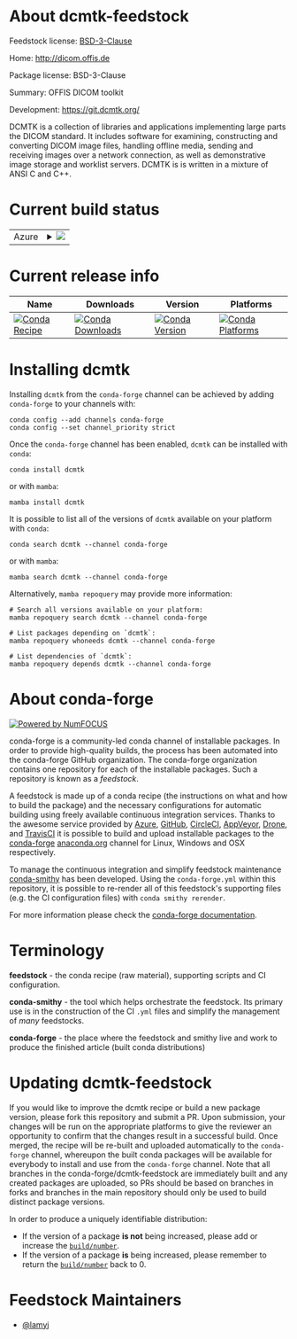 About dcmtk-feedstock
=====================

Feedstock license: [BSD-3-Clause](https://github.com/conda-forge/dcmtk-feedstock/blob/main/LICENSE.txt)

Home: http://dicom.offis.de

Package license: BSD-3-Clause

Summary: OFFIS DICOM toolkit

Development: https://git.dcmtk.org/

DCMTK is a collection of libraries and applications implementing large
parts the DICOM standard. It includes software for examining, constructing
and converting DICOM image files, handling offline media, sending and
receiving images over a network connection, as well as demonstrative image
storage and worklist servers. DCMTK is is written in a mixture of ANSI C
and C++.


Current build status
====================


<table>
    
  <tr>
    <td>Azure</td>
    <td>
      <details>
        <summary>
          <a href="https://dev.azure.com/conda-forge/feedstock-builds/_build/latest?definitionId=17971&branchName=main">
            <img src="https://dev.azure.com/conda-forge/feedstock-builds/_apis/build/status/dcmtk-feedstock?branchName=main">
          </a>
        </summary>
        <table>
          <thead><tr><th>Variant</th><th>Status</th></tr></thead>
          <tbody><tr>
              <td>linux_64</td>
              <td>
                <a href="https://dev.azure.com/conda-forge/feedstock-builds/_build/latest?definitionId=17971&branchName=main">
                  <img src="https://dev.azure.com/conda-forge/feedstock-builds/_apis/build/status/dcmtk-feedstock?branchName=main&jobName=linux&configuration=linux%20linux_64_" alt="variant">
                </a>
              </td>
            </tr><tr>
              <td>linux_aarch64</td>
              <td>
                <a href="https://dev.azure.com/conda-forge/feedstock-builds/_build/latest?definitionId=17971&branchName=main">
                  <img src="https://dev.azure.com/conda-forge/feedstock-builds/_apis/build/status/dcmtk-feedstock?branchName=main&jobName=linux&configuration=linux%20linux_aarch64_" alt="variant">
                </a>
              </td>
            </tr><tr>
              <td>linux_ppc64le</td>
              <td>
                <a href="https://dev.azure.com/conda-forge/feedstock-builds/_build/latest?definitionId=17971&branchName=main">
                  <img src="https://dev.azure.com/conda-forge/feedstock-builds/_apis/build/status/dcmtk-feedstock?branchName=main&jobName=linux&configuration=linux%20linux_ppc64le_" alt="variant">
                </a>
              </td>
            </tr><tr>
              <td>osx_64</td>
              <td>
                <a href="https://dev.azure.com/conda-forge/feedstock-builds/_build/latest?definitionId=17971&branchName=main">
                  <img src="https://dev.azure.com/conda-forge/feedstock-builds/_apis/build/status/dcmtk-feedstock?branchName=main&jobName=osx&configuration=osx%20osx_64_" alt="variant">
                </a>
              </td>
            </tr><tr>
              <td>osx_arm64</td>
              <td>
                <a href="https://dev.azure.com/conda-forge/feedstock-builds/_build/latest?definitionId=17971&branchName=main">
                  <img src="https://dev.azure.com/conda-forge/feedstock-builds/_apis/build/status/dcmtk-feedstock?branchName=main&jobName=osx&configuration=osx%20osx_arm64_" alt="variant">
                </a>
              </td>
            </tr><tr>
              <td>win_64</td>
              <td>
                <a href="https://dev.azure.com/conda-forge/feedstock-builds/_build/latest?definitionId=17971&branchName=main">
                  <img src="https://dev.azure.com/conda-forge/feedstock-builds/_apis/build/status/dcmtk-feedstock?branchName=main&jobName=win&configuration=win%20win_64_" alt="variant">
                </a>
              </td>
            </tr>
          </tbody>
        </table>
      </details>
    </td>
  </tr>
</table>

Current release info
====================

| Name | Downloads | Version | Platforms |
| --- | --- | --- | --- |
| [![Conda Recipe](https://img.shields.io/badge/recipe-dcmtk-green.svg)](https://anaconda.org/conda-forge/dcmtk) | [![Conda Downloads](https://img.shields.io/conda/dn/conda-forge/dcmtk.svg)](https://anaconda.org/conda-forge/dcmtk) | [![Conda Version](https://img.shields.io/conda/vn/conda-forge/dcmtk.svg)](https://anaconda.org/conda-forge/dcmtk) | [![Conda Platforms](https://img.shields.io/conda/pn/conda-forge/dcmtk.svg)](https://anaconda.org/conda-forge/dcmtk) |

Installing dcmtk
================

Installing `dcmtk` from the `conda-forge` channel can be achieved by adding `conda-forge` to your channels with:

```
conda config --add channels conda-forge
conda config --set channel_priority strict
```

Once the `conda-forge` channel has been enabled, `dcmtk` can be installed with `conda`:

```
conda install dcmtk
```

or with `mamba`:

```
mamba install dcmtk
```

It is possible to list all of the versions of `dcmtk` available on your platform with `conda`:

```
conda search dcmtk --channel conda-forge
```

or with `mamba`:

```
mamba search dcmtk --channel conda-forge
```

Alternatively, `mamba repoquery` may provide more information:

```
# Search all versions available on your platform:
mamba repoquery search dcmtk --channel conda-forge

# List packages depending on `dcmtk`:
mamba repoquery whoneeds dcmtk --channel conda-forge

# List dependencies of `dcmtk`:
mamba repoquery depends dcmtk --channel conda-forge
```


About conda-forge
=================

[![Powered by
NumFOCUS](https://img.shields.io/badge/powered%20by-NumFOCUS-orange.svg?style=flat&colorA=E1523D&colorB=007D8A)](https://numfocus.org)

conda-forge is a community-led conda channel of installable packages.
In order to provide high-quality builds, the process has been automated into the
conda-forge GitHub organization. The conda-forge organization contains one repository
for each of the installable packages. Such a repository is known as a *feedstock*.

A feedstock is made up of a conda recipe (the instructions on what and how to build
the package) and the necessary configurations for automatic building using freely
available continuous integration services. Thanks to the awesome service provided by
[Azure](https://azure.microsoft.com/en-us/services/devops/), [GitHub](https://github.com/),
[CircleCI](https://circleci.com/), [AppVeyor](https://www.appveyor.com/),
[Drone](https://cloud.drone.io/welcome), and [TravisCI](https://travis-ci.com/)
it is possible to build and upload installable packages to the
[conda-forge](https://anaconda.org/conda-forge) [anaconda.org](https://anaconda.org/)
channel for Linux, Windows and OSX respectively.

To manage the continuous integration and simplify feedstock maintenance
[conda-smithy](https://github.com/conda-forge/conda-smithy) has been developed.
Using the ``conda-forge.yml`` within this repository, it is possible to re-render all of
this feedstock's supporting files (e.g. the CI configuration files) with ``conda smithy rerender``.

For more information please check the [conda-forge documentation](https://conda-forge.org/docs/).

Terminology
===========

**feedstock** - the conda recipe (raw material), supporting scripts and CI configuration.

**conda-smithy** - the tool which helps orchestrate the feedstock.
                   Its primary use is in the construction of the CI ``.yml`` files
                   and simplify the management of *many* feedstocks.

**conda-forge** - the place where the feedstock and smithy live and work to
                  produce the finished article (built conda distributions)


Updating dcmtk-feedstock
========================

If you would like to improve the dcmtk recipe or build a new
package version, please fork this repository and submit a PR. Upon submission,
your changes will be run on the appropriate platforms to give the reviewer an
opportunity to confirm that the changes result in a successful build. Once
merged, the recipe will be re-built and uploaded automatically to the
`conda-forge` channel, whereupon the built conda packages will be available for
everybody to install and use from the `conda-forge` channel.
Note that all branches in the conda-forge/dcmtk-feedstock are
immediately built and any created packages are uploaded, so PRs should be based
on branches in forks and branches in the main repository should only be used to
build distinct package versions.

In order to produce a uniquely identifiable distribution:
 * If the version of a package **is not** being increased, please add or increase
   the [``build/number``](https://docs.conda.io/projects/conda-build/en/latest/resources/define-metadata.html#build-number-and-string).
 * If the version of a package **is** being increased, please remember to return
   the [``build/number``](https://docs.conda.io/projects/conda-build/en/latest/resources/define-metadata.html#build-number-and-string)
   back to 0.

Feedstock Maintainers
=====================

* [@lamyj](https://github.com/lamyj/)

